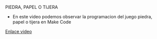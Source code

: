 PIEDRA, PAPEL O TIJERA
- En este video podemos observar la programacion del juego piedra, papel o tijera en Make Code

 [Enlace video](https://youtu.be/0FW9hlQ5v5o)
